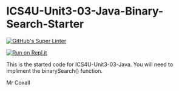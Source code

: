 # ICS4U-Unit3-03-Java-Binary-Search-Starter
[![GitHub's Super Linter](https://github.com/Mr-Coxall/ICS4U-Unit3-03-Java-Binary-Search-Starter/workflows/GitHub's%20Super%20Linter/badge.svg)](https://github.com/Mr-Coxall/ICS4U-Unit3-03-Java-Binary-Search-Starter/actions)

[![Run on Repl.it](https://repl.it/badge/github/Mr-Coxall/ICS4U-Unit3-03-Java-Binary-Search-Starter)](https://repl.it/github/Mr-Coxall/ICS4U-Unit3-03-Java-Binary-Search-Starter)

This is the started code for ICS4U-Unit3-03-Java.
You will need to impliment the binarySearch() function.

Mr Coxall